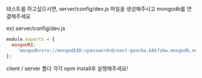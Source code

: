 테스트를 하고싶으시면,
server/config/dev.js 파일을 생성해주시고
mongodb를 연결해주세요

ex) server/config/dev.js

```js
module.exports = {
  mongoURI:
    'mongodb+srv://mongodbID:<password>@react-goncha.k8k7z6w.mongodb.net/',
};
```

client / server 폴더 각각 npm install후 실행해주세요!
